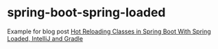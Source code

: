 # spring-boot-spring-loaded
Example for blog post [Hot Reloading Classes in Spring Boot With Spring Loaded, IntelliJ and Gradle](http://tomaszjanek.pl/blog/2015/02/03/hot-reloading-in-spring-boot-with-spring-loaded/)
